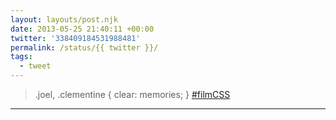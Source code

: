 ```yaml
---
layout: layouts/post.njk
date: 2013-05-25 21:40:11 +00:00
twitter: '338409184531988481'
permalink: /status/{{ twitter }}/
tags: 
  - tweet
---
```


> .joel, .clementine { clear: memories; } [#filmCSS](https://twitter.com/hashtag/filmCSS)

---

